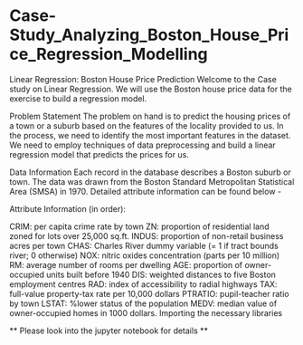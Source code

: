 # Case-Study_Analyzing_Boston_House_Price_Regression_Modelling
Linear Regression: Boston House Price Prediction
Welcome to the Case study on Linear Regression. We will use the Boston house price data for the exercise to build a regression model.

Problem Statement
The problem on hand is to predict the housing prices of a town or a suburb based on the features of the locality provided to us. In the process, we need to identify the most important features in the dataset. We need to employ techniques of data preprocessing and build a linear regression model that predicts the prices for us.

Data Information
Each record in the database describes a Boston suburb or town. The data was drawn from the Boston Standard Metropolitan Statistical Area (SMSA) in 1970. Detailed attribute information can be found below -

Attribute Information (in order):

CRIM: per capita crime rate by town
ZN: proportion of residential land zoned for lots over 25,000 sq.ft.
INDUS: proportion of non-retail business acres per town
CHAS: Charles River dummy variable (= 1 if tract bounds river; 0 otherwise)
NOX: nitric oxides concentration (parts per 10 million)
RM: average number of rooms per dwelling
AGE: proportion of owner-occupied units built before 1940
DIS: weighted distances to five Boston employment centres
RAD: index of accessibility to radial highways
TAX: full-value property-tax rate per 10,000 dollars
PTRATIO: pupil-teacher ratio by town
LSTAT: %lower status of the population
MEDV: median value of owner-occupied homes in 1000 dollars.
Importing the necessary libraries



** Please look into the jupyter notebook for details **
